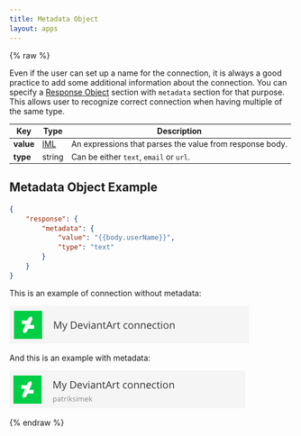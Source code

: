 ```yaml
---
title: Metadata Object
layout: apps
---
```


{% raw %}

Even if the user can set up a name for the connection, it is always a good practice to add some additional information about the connection. You can specify a [Response Object](response-object.html) section with `metadata` section for that purpose. This allows user to recognize correct connection when having multiple of the same type.

Key | Type | Description
--- | --- | ---
**value** | [IML](iml.html) | An expressions that parses the value from response body.
**type** | string | Can be either `text`, `email` or `url`.

## Metadata Object Example

```json
{
    "response": {
        "metadata": {
            "value": "{{body.userName}}",
            "type": "text"
        }
	}
}
```

This is an example of connection without metadata:

![Connection without metadata](images/connection-no-metadata.png)

And this is an example with metadata:

![Connection with metadata](images/connection-metadata.png)

{% endraw %}

